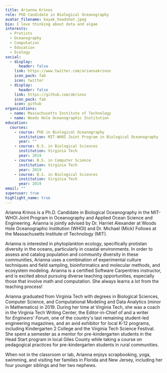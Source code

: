 ```yaml
---
title: Arianna Krinos
role: PhD Candidate in Biological Oceanography
avatar_filename: kayak_headshot.jpeg
bio: I love thinking about data and algae
interests:
  - Protists
  - Oceanography
  - Computation
  - Education
  - Ecology
social:
  - display:
      header: false
    link: https://www.twitter.com/ariannakrinos
    icon_pack: fab
    icon: twitter
  - display:
      header: false
    link: https://github.com/akrinos
    icon_pack: fab
    icon: github
organizations:
  - name: Massachusetts Institute of Technology
  - name: Woods Hole Oceanographic Institution
education:
  courses:
    - course: PhD in Biological Oceanography
      institution: MIT-WHOI Joint Program in Biological Oceanography
      year: ""
    - course: B.S. in Biological Sciences
      institution: Virginia Tech
      year: 2019
    - course: B.S. in Computer Science
      institution: Virginia Tech
      year: 2019
    - course: B.S. in Biological Sciences
      institution: Virginia Tech
      year: 2019
email: ""
superuser: true
highlight_name: true
---
```

Arianna Krinos is a Ph.D. Candidate in Biological Oceanography in the MIT-WHOI Joint Program in Oceanography and Applied Ocean Science and Engineering. Arianna is jointly advised by Dr. Harriet Alexander at Woods Hole Oceanographic Institution (WHOI) and Dr. Michael (Mick) Follows at the Massachusetts Institute of Technology (MIT).

Arianna is interested in phytoplankton ecology, specifically protistan diversity in the oceans, particularly in coastal environments. In order to assess and catalog population and community diversity in these communities, Arianna uses a combination of experimental culture techniques and field sampling, bioinformatics and molecular methods, and ecosystem modeling. Arianna is a certified Software Carpentries instructor, and is excited about pursuing diverse teaching opportunities, especially those that involve math and computation. She always learns a lot from the teaching process!

Arianna graduated from Virginia Tech with degrees in Biological Sciences, Computer Science, and Computational Modeling and Data Analytics (minor in Mathematics) in 2019. During her time at Virginia Tech, she was a coach in the Virginia Tech Writing Center, the Editor-in-Chief of and a writer for *Engineers' Forum*, one of the country's last remaining student-led engineering magazines, and an avid exhibitor for local K-12 programs, including Kindergarten 2 College and the Virginia Tech Science Festival. She spent a semester as a mentor for pre-kindergarten students in the Head Start program in local Giles County while taking a course on pedagogical practices for pre-kindergarten students in rural communities.

When not in the classroom or lab, Arianna enjoys scrapbooking, yoga, swimming, and visiting her families in Florida and New Jersey, including her four younger siblings and her two nephews.
